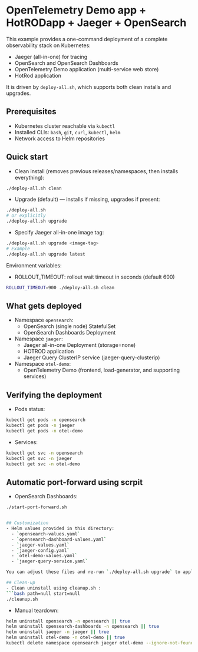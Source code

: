 # OpenTelemetry Demo app + HotRODapp + Jaeger + OpenSearch 

This example provides a one-command deployment of a complete observability stack on Kubernetes:
- Jaeger (all-in-one) for tracing
- OpenSearch and OpenSearch Dashboards
- OpenTelemetry Demo application (multi-service web store)
- HotRod application

It is driven by `deploy-all.sh`, which supports both clean installs and upgrades.

## Prerequisites
- Kubernetes cluster reachable via `kubectl`
- Installed CLIs: `bash`, `git`, `curl`, `kubectl`, `helm`
- Network access to Helm repositories

## Quick start
- Clean install (removes previous releases/namespaces, then installs everything):
```bash path=null start=null
./deploy-all.sh clean
```
- Upgrade (default) — installs if missing, upgrades if present:
```bash path=null start=null
./deploy-all.sh
# or explicitly
./deploy-all.sh upgrade
```
- Specify Jaeger all-in-one image tag:
```bash path=null start=null
./deploy-all.sh upgrade <image-tag>
# Example
./deploy-all.sh upgrade latest
```

Environment variables:
- ROLLOUT_TIMEOUT: rollout wait timeout in seconds (default 600)

```bash path=null start=null
ROLLOUT_TIMEOUT=900 ./deploy-all.sh clean
```

## What gets deployed
- Namespace `opensearch`:
  - OpenSearch (single node) StatefulSet
  - OpenSearch Dashboards Deployment
- Namespace `jaeger`:
  - Jaeger all-in-one Deployment (storage=none)
  - HOTROD application 
  - Jaeger Query ClusterIP service (jaeger-query-clusterip)
- Namespace `otel-demo`:
  - OpenTelemetry Demo (frontend, load-generator, and supporting services)
  

## Verifying the deployment
- Pods status:
```bash path=null start=null
kubectl get pods -n opensearch
kubectl get pods -n jaeger
kubectl get pods -n otel-demo
```
- Services:
```bash path=null start=null
kubectl get svc -n opensearch
kubectl get svc -n jaeger
kubectl get svc -n otel-demo
```


## Automatic port-forward using scrpit
 - OpenSearch Dashboards:
```bash path=null start=null
./start-port-forward.sh


## Customization
- Helm values provided in this directory:
  - `opensearch-values.yaml`
  - `opensearch-dashboard-values.yaml`
  - `jaeger-values.yaml`
  - `jaeger-config.yaml`
  - `otel-demo-values.yaml`
  - `jaeger-query-service.yaml`

You can adjust these files and re-run `./deploy-all.sh upgrade` to apply changes.

## Clean-up
- Clean uninstall using cleanup.sh :
```bash path=null start=null
./cleanup.sh
```
- Manual teardown:
```bash path=null start=null
helm uninstall opensearch -n opensearch || true
helm uninstall opensearch-dashboards -n opensearch || true
helm uninstall jaeger -n jaeger || true
helm uninstall otel-demo -n otel-demo || true
kubectl delete namespace opensearch jaeger otel-demo --ignore-not-found=true
```



